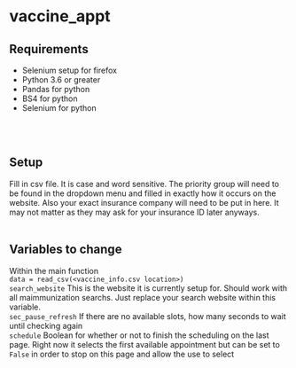 # vaccine_appt
## Requirements

<ul>
<li>Selenium setup for firefox</li>
<li>Python 3.6 or greater</li>
<li>Pandas for python</li>
<li>BS4 for python</li>
<li>Selenium for python</li>
</ul>
<br><br>

## Setup
Fill in csv file.  It is case and word sensitive.  The priority group will need to be found in the dropdown menu and filled in exactly how it occurs on the website.  Also your exact insurance company will need to be put in here.  It may not matter as they may ask for your insurance ID later anyways.
<br><br>

## Variables to change
Within the main function<br>
`data = read_csv(<vaccine_info.csv location>)`<br>
`search_website` This is the website it is currently setup for.  Should work with all maimmunization
searchs.  Just replace your search website within this variable.<br>
`sec_pause_refresh` If there are no available slots, how many seconds to wait until checking again<br>
`schedule` Boolean for whether or not to finish the scheduling on the last page. Right now it selects the first available appointment but can be set to `False` in order to stop on this page and allow the use to select
